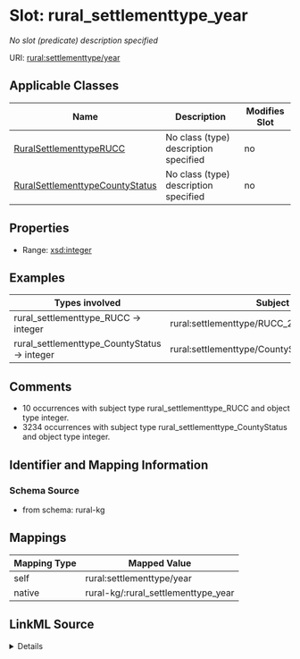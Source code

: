 

# Slot: rural_settlementtype_year


_No slot (predicate) description specified_





URI: [rural:settlementtype/year](http://sail.ua.edu/ruralkg/settlementtype/year)



<!-- no inheritance hierarchy -->





## Applicable Classes

| Name | Description | Modifies Slot |
| --- | --- | --- |
| [RuralSettlementtypeRUCC](../classes/RuralSettlementtypeRUCC.md) | No class (type) description specified |  no  |
| [RuralSettlementtypeCountyStatus](../classes/RuralSettlementtypeCountyStatus.md) | No class (type) description specified |  no  |







## Properties

* Range: [xsd:integer](xsd:integer)






## Examples

| Types involved | Subject | Predicate | Object |
| --- | --- | --- | --- |
| rural_settlementtype_RUCC → integer | rural:settlementtype/RUCC_2013_0 | rural:settlementtype/year | 2013 |
| rural_settlementtype_CountyStatus → integer | rural:settlementtype/CountyStatus_01001_2013 | rural:settlementtype/year | 2013 |


## Comments

* 10 occurrences with subject type rural_settlementtype_RUCC and object type integer.
* 3234 occurrences with subject type rural_settlementtype_CountyStatus and object type integer.

## Identifier and Mapping Information







### Schema Source


* from schema: rural-kg




## Mappings

| Mapping Type | Mapped Value |
| ---  | ---  |
| self | rural:settlementtype/year |
| native | rural-kg/:rural_settlementtype_year |




## LinkML Source

<details>
```yaml
name: rural_settlementtype_year
description: No slot (predicate) description specified
comments:
- 10 occurrences with subject type rural_settlementtype_RUCC and object type integer.
- 3234 occurrences with subject type rural_settlementtype_CountyStatus and object
  type integer.
examples:
- description: rural_settlementtype_RUCC → integer
  object:
    example_object: '2013'
    example_predicate: rural:settlementtype/year
    example_subject: rural:settlementtype/RUCC_2013_0
- description: rural_settlementtype_CountyStatus → integer
  object:
    example_object: '2013'
    example_predicate: rural:settlementtype/year
    example_subject: rural:settlementtype/CountyStatus_01001_2013
from_schema: rural-kg
rank: 1000
slot_uri: rural:settlementtype/year
alias: rural_settlementtype_year
domain_of:
- rural_settlementtype_CountyStatus
- rural_settlementtype_RUCC
range: integer

```
</details>